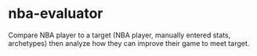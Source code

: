 # nba-evaluator
Compare NBA player to a target (NBA player, manually entered stats, archetypes) then analyze how they can improve their game to meet target.
